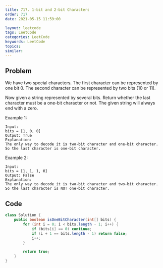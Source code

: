 ```yaml
---
title: 717. 1-bit and 2-bit Characters
order: 717
date: 2021-05-15 11:59:00

layout: leetcode
tags: LeetCode
categories: LeetCode
keywords: LeetCode
topics:
similar:
---
```


## Problem

We have two special characters. The first character can be represented by one bit 0. The second character can be represented by two bits (10 or 11).

Now given a string represented by several bits. Return whether the last character must be a one-bit character or not. The given string will always end with a zero.

Example 1:
```
Input:
bits = [1, 0, 0]
Output: True
Explanation:
The only way to decode it is two-bit character and one-bit character. So the last character is one-bit character.
```
Example 2:
```
Input:
bits = [1, 1, 1, 0]
Output: False
Explanation:
The only way to decode it is two-bit character and two-bit character. So the last character is NOT one-bit character.
```
## Code

```java
class Solution {
    public boolean isOneBitCharacter(int[] bits) {
        for (int i = 0; i < bits.length - 1; i++) {
            if (bits[i] == 0) continue;
            if (i + 1 == bits.length - 1) return false;
            i++;
        }

        return true;
    }
}
```
